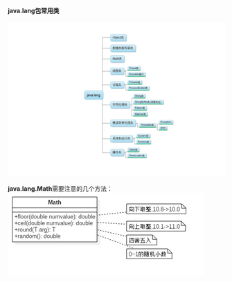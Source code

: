 #### java.lang包常用类     

![java.lang常用类](https://github.com/HurricanGod/Home/blob/master/img/java.lang.jpeg)

**java.lang.Math**需要注意的几个方法：        
![Math类需要注意的方法](https://github.com/HurricanGod/Home/blob/master/img/Math.jpg)
